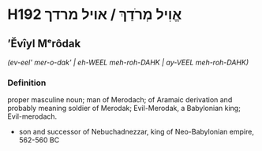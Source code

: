 # H192 אֱוִיל מְרֹדַךְ / אויל מרדך

## ʼĔvîyl Mᵉrôdak

_(ev-eel' mer-o-dak' | eh-WEEL meh-roh-DAHK | ay-VEEL meh-roh-DAHK)_

### Definition

proper masculine noun; man of Merodach; of Aramaic derivation and probably meaning soldier of Merodak; Evil-Merodak, a Babylonian king; Evil-merodach.

- son and successor of Nebuchadnezzar, king of Neo-Babylonian empire, 562-560 BC
